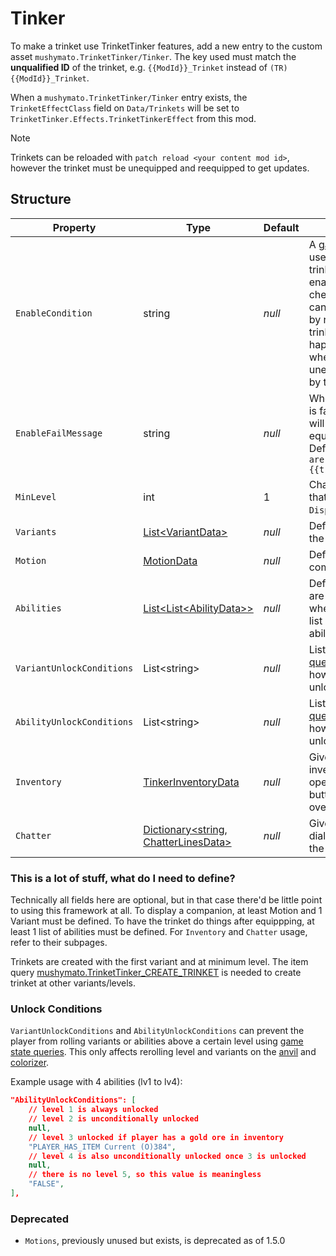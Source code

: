 # Tinker

To make a trinket use TrinketTinker features, add a new entry to the custom asset `mushymato.TrinketTinker/Tinker`.
The key used must match the __unqualified ID__ of the trinket, e.g. `{{ModId}}_Trinket` instead of `(TR){{ModId}}_Trinket`.

When a `mushymato.TrinketTinker/Tinker` entry exists, the `TrinketEffectClass` field on `Data/Trinkets` will be set to `TrinketTinker.Effects.TrinketTinkerEffect` from this mod.

> [!NOTE]
> Trinkets can be reloaded with `patch reload <your content mod id>`, however the trinket must be unequipped and reequipped to get updates.

## Structure

| Property | Type | Default | Notes |
| -------- | ---- | ------- | ----- |
| `EnableCondition` | string | _null_ | A [game state query](https://stardewvalleywiki.com/Modding:Game_state_queries) used to check if the trinket should be enabled. This is checked on equip, it can only be rechecked by reequipping the trinket. The check also happens every night, when the trinket is unequipped/reequipped by the game. |
| `EnableFailMessage` | string | _null_ | When `EnableCondition` is false, this message will be displayed upon equipping the trinket.<br/>Default message: ` "You are not worthy of {{trinketName}}..."` |
| `MinLevel` | int | 1 | Changes the level value that will replace `{0}` in `DisplayName`. |
| `Variants` | [List\<VariantData\>](2-Variant.md) | _null_ | Defines the sprites of the companion. |
| `Motion` | [MotionData](3-Motion.md) | _null_ | Defines how the companion moves. |
| `Abilities` | [List\<List\<AbilityData\>\>](4-Ability.md) | _null_ | Defines what effects are activated, and when. Each list in the list of lists represents 1 ability level. |
| `VariantUnlockConditions` | List\<string\> | _null_ | List of [game state queries](https://stardewvalleywiki.com/Modding:Game_state_queries) that determine how many variants are unlocked. |
| `AbilityUnlockConditions` | List\<string\> | _null_ | List of [game state queries](https://stardewvalleywiki.com/Modding:Game_state_queries) that determine how many abilities are unlocked. |
| `Inventory` | [TinkerInventoryData](5-Inventory.md) | _null_ | Gives the trinket an inventory that can be opened by the "use" button (RightClick/X) over the trinket item. |
| `Chatter` | [Dictionary\<string, ChatterLinesData\>](4.z.201-Chatter.md) | _null_ | Gives the trinket dialogue for use with the [Chatter ability](4.z.201-Chatter.md). |

### This is a lot of stuff, what do I need to define?

Technically all fields here are optional, but in that case there'd be little point to using this framework at all. To display a companion, at least Motion and 1 Variant must be defined. To have the trinket do things after equippping, at least 1 list of abilities must be defined. For `Inventory` and `Chatter` usage, refer to their subpages.

Trinkets are created with the first variant and at minimum level. The item query [mushymato.TrinketTinker_CREATE_TRINKET](7-Utility.md) is needed to create trinket at other variants/levels.

### Unlock Conditions

`VariantUnlockConditions` and `AbilityUnlockConditions` can prevent the player from rolling variants or abilities above a certain level using [game state queries](https://stardewvalleywiki.com/Modding:Game_state_queries). This only affects rerolling level and variants on the [anvil](https://stardewvalleywiki.com/Anvil) and [colorizer](7-Utility.md).

Example usage with 4 abilities (lv1 to lv4):

```json
"AbilityUnlockConditions": [
    // level 1 is always unlocked
    // level 2 is unconditionally unlocked
    null,
    // level 3 unlocked if player has a gold ore in inventory
    "PLAYER_HAS_ITEM Current (O)384",
    // level 4 is also unconditionally unlocked once 3 is unlocked
    null,
    // there is no level 5, so this value is meaningless
    "FALSE",
],
```

### Deprecated

- `Motions`, previously unused but exists, is deprecated as of 1.5.0
